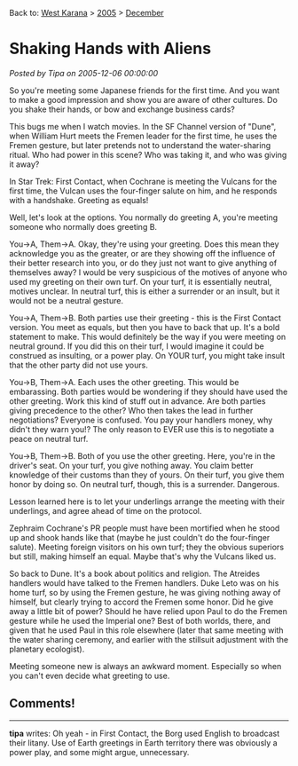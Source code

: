 Back to: [West Karana](/posts/westkarana.md) > [2005](/posts/2005/westkarana.md) > [December](./westkarana.md)
# Shaking Hands with Aliens

*Posted by Tipa on 2005-12-06 00:00:00*

So you're meeting some Japanese friends for the first time. And you want to make a good impression and show you are aware of other cultures. Do you shake their hands, or bow and exchange business cards?

This bugs me when I watch movies. In the SF Channel version of "Dune", when William Hurt meets the Fremen leader for the first time, he uses the Fremen gesture, but later pretends not to understand the water-sharing ritual. Who had power in this scene? Who was taking it, and who was giving it away?

In Star Trek: First Contact, when Cochrane is meeting the Vulcans for the first time, the Vulcan uses the four-finger salute on him, and he responds with a handshake. Greeting as equals!

Well, let's look at the options. You normally do greeting A, you're meeting someone who normally does greeting B.

You->A, Them->A. Okay, they're using your greeting. Does this mean they acknowledge you as the greater, or are they showing off the influence of their better research into you, or do they just not want to give anything of themselves away? I would be very suspicious of the motives of anyone who used my greeting on their own turf. On your turf, it is essentially neutral, motives unclear. In neutral turf, this is either a surrender or an insult, but it would not be a neutral gesture.

You->A, Them->B. Both parties use their greeting - this is the First Contact version. You meet as equals, but then you have to back that up. It's a bold statement to make. This would definitely be the way if you were meeting on neutral ground. If you did this on their turf, I would imagine it could be construed as insulting, or a power play. On YOUR turf, you might take insult that the other party did not use yours.

You->B, Them->A. Each uses the other greeting. This would be embarassing. Both parties would be wondering if they should have used the other greeting. Work this kind of stuff out in advance. Are both parties giving precedence to the other? Who then takes the lead in further negotiations? Everyone is confused. You pay your handlers money, why didn't they warn you!? The only reason to EVER use this is to negotiate a peace on neutral turf.

You->B, Them->B. Both of you use the other greeting. Here, you're in the driver's seat. On your turf, you give nothing away. You claim better knowledge of their customs than they of yours. On their turf, you give them honor by doing so. On neutral turf, though, this is a surrender. Dangerous.

Lesson learned here is to let your underlings arrange the meeting with their underlings, and agree ahead of time on the protocol.

Zephraim Cochrane's PR people must have been mortified when he stood up and shook hands like that (maybe he just couldn't do the four-finger salute). Meeting foreign visitors on his own turf; they the obvious superiors but still, making himself an equal. Maybe that's why the Vulcans liked us.

So back to Dune. It's a book about politics and religion. The Atreides handlers would have talked to the Fremen handlers. Duke Leto was on his home turf, so by using the Fremen gesture, he was giving nothing away of himself, but clearly trying to accord the Fremen some honor. Did he give away a little bit of power? Should he have relied upon Paul to do the Fremen gesture while he used the Imperial one? Best of both worlds, there, and given that he used Paul in this role elsewhere (later that same meeting with the water sharing ceremony, and earlier with the stillsuit adjustment with the planetary ecologist).

Meeting someone new is always an awkward moment. Especially so when you can't even decide what greeting to use.
## Comments!
---
**tipa** writes: Oh yeah - in First Contact, the Borg used English to broadcast their litany. Use of Earth greetings in Earth territory there was obviously a power play, and some might argue, unnecessary.


